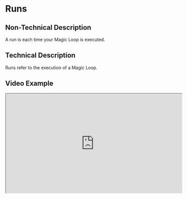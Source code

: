 # Runs

## Non-Technical Description
A run is each time your Magic Loop is executed.

## Technical Description
Runs refer to the execution of a Magic Loop.

## Video Example
<iframe width="560" height="315" src="https://www.youtube.com/embed/exampleVideo1" title="Runs video" allow="accelerometer; autoplay; clipboard-write; encrypted-media; gyroscope; picture-in-picture" allowfullscreen></iframe>
